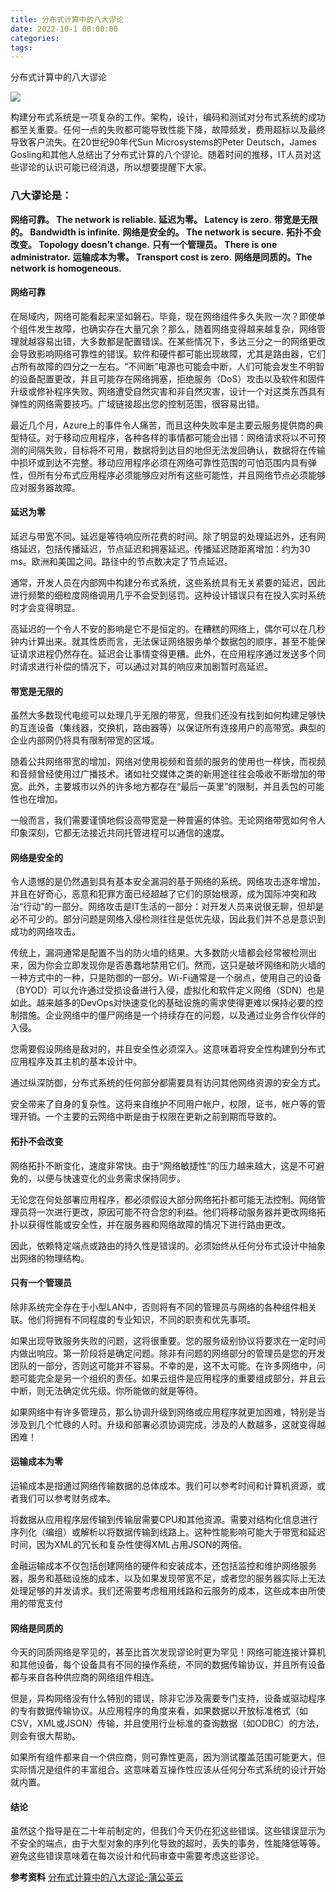 ```yaml
---
title: 分布式计算中的八大谬论
date: 2022-10-1 00:00:00
categories:
tags:
---
```

分布式计算中的八大谬论
<!-- more -->

<img src="https://img.darklorder.com/img/202307070417934.jpeg"/>


构建分布式系统是一项复杂的工作。架构，设计，编码和测试对分布式系统的成功都至关重要。任何一点的失败都可能导致性能下降，故障频发，费用超标以及最终导致客户流失。在20世纪90年代Sun Microsystems的Peter Deutsch，James Gosling和其他人总结出了分布式计算的八个谬论。随着时间的推移，IT人员对这些谬论的认识可能已经消退，所以想要提醒下大家。

### **八大谬论是：**
**网络可靠。 The network is reliable.**
**延迟为零。 Latency is zero.**
**带宽是无限的。 Bandwidth is infinite.**
**网络是安全的。 The network is secure.**
**拓扑不会改变。 Topology doesn’t change.**
**只有一个管理员。 There is one administrator.**
**运输成本为零。 Transport cost is zero.**
**网络是同质的。The network is homogeneous.**

#### 网络可靠
在局域内，网络可能看起来坚如磐石。毕竟，现在网络组件多久失败一次？即使单个组件发生故障，也确实存在大量冗余？那么，随着网络变得越来越复杂，网络管理就越容易出错，大多数都是配置错误。在某些情况下，多达三分之一的网络更改会导致影响网络可靠性的错误。软件和硬件都可能出现故障，尤其是路由器，它们占所有故障的四分之一左右。“不间断”电源也可能会中断，人们可能会发生不明智的设备配置更改，并且可能存在网络拥塞，拒绝服务（DoS）攻击以及软件和固件升级或修补程序失败。网络遭受自然灾害和非自然灾害，设计一个对这类东西具有弹性的网络需要技巧。广域链接超出您的控制范围，很容易出错。

最近几个月，Azure上的事件令人痛苦，而且这种失败率是主要云服务提供商的典型特征。对于移动应用程序，各种各样的事情都可能会出错：网络请求将以不可预测的间隔失败，目标将不可用，数据将到达目的地但无法发回确认，数据将在传输中损坏或到达不完整。移动应用程序必须在网络可靠性范围的可怕范围内具有弹性，但所有分布式应用程序必须能够应对所有这些可能性，并且网络节点必须能够应对服务器故障。

#### 延迟为零
延迟与带宽不同。延迟是等待响应所花费的时间。除了明显的处理延迟外，还有网络延迟，包括传播延迟，节点延迟和拥塞延迟。传播延迟随距离增加：约为30 ms。欧洲和美国之间。路径中的节点数决定了节点延迟。

通常，开发人员在内部网中构建分布式系统，这些系统具有无关紧要的延迟，因此进行频繁的细粒度网络调用几乎不会受到惩罚。这种设计错误只有在投入实时系统时才会变得明显。

高延迟的一个令人不安的影响是它不是恒定的。在糟糕的网络上，偶尔可以在几秒钟内计算出来。就其性质而言，无法保证网络服务单个数据包的顺序，甚至不能保证请求进程仍然存在。延迟会让事情变得更糟。此外，在应用程序通过发送多个同时请求进行补偿的情况下，可以通过对其的响应来加剧暂时高延迟。

#### 带宽是无限的
虽然大多数现代电缆可以处理几乎无限的带宽，但我们还没有找到如何构建足够快的互连设备（集线器，交换机，路由器等）以保证所有连接用户的高带宽。典型的企业内部网仍将具有限制带宽的区域。

随着公共网络带宽的增加，网络对使用视频和音频的服务的使用也一样快，而视频和音频曾经使用过广播技术。诸如社交媒体之类的新用途往往会吸收不断增加的带宽。此外，主要城市以外的许多地方都存在“最后一英里”的限制，并且丢包的可能性也在增加。

一般而言，我们需要谨慎地假设高带宽是一种普遍的体验。无论网络带宽如何令人印象深刻，它都无法接近共同托管进程可以通信的速度。

#### 网络是安全的
令人遗憾的是仍然遇到具有基本安全漏洞的基于网络的系统。网络攻击逐年增加，并且在好奇心，恶意和犯罪方面已经超越了它们的原始根源，成为国际冲突和政治“行动”的一部分。网络攻击是IT生活的一部分：对开发人员来说很无聊，但却是必不可少的。部分问题是网络入侵检测往往是低优先级，因此我们并不总是意识到成功的网络攻击。

传统上，漏洞通常是配置不当的防火墙的结果。大多数防火墙都会经常被检测出来，因为你会立即发现你是否愚蠢地禁用它们。然而，这只是破坏网络和防火墙的一种方式中的一种，只是防御的一部分。Wi-Fi通常是一个弱点，使用自己的设备（BYOD）可以允许通过受损设备进行入侵，虚拟化和软件定义网络（SDN）也是如此。越来越多的DevOps对快速变化的基础设施的需求使得更难以保持必要的控制措施。企业网络中的僵尸网络是一个持续存在的问题，以及通过业务合作伙伴的入侵。

您需要假设网络是敌对的，并且安全性必须深入。这意味着将安全性构建到分布式应用程序及其主机的基本设计中。

通过纵深防御，分布式系统的任何部分都需要具有访问其他网络资源的安全方式。

安全带来了自身的复杂性。这将来自维护不同用户帐户，权限，证书，帐户等的管理开销。一个主要的云网络中断是由于权限在更新之前到期而导致的。

#### 拓扑不会改变
网络拓扑不断变化，速度非常快。由于“网络敏捷性”的压力越来越大，这是不可避免的，以便与快速变化的业务需求保持同步。

无论您在何处部署应用程序，都必须假设大部分网络拓扑都可能无法控制。网络管理员将一次进行更改，原因可能不符合您的利益。他们将移动服务器并更改网络拓扑以获得性能或安全性，并在服务器和网络故障的情况下进行路由更改。

因此，依赖特定端点或路由的持久性是错误的。必须始终从任何分布式设计中抽象出网络的物理结构。

#### 只有一个管理员
除非系统完全存在于小型LAN中，否则将有不同的管理员与网络的各种组件相关联。他们将拥有不同程度的专业知识，不同的职责和优先事项。

如果出现导致服务失败的问题，这将很重要。您的服务级别协议将要求在一定时间内做出响应。第一阶段将是确定问题。除非有问题的网络部分的管理员是您的开发团队的一部分，否则这可能并不容易。不幸的是，这不太可能。在许多网络中，问题可能完全是另一个组织的责任。如果云组件是应用程序的重要组成部分，并且云中断，则无法确定优先级。你所能做的就是等待。

如果网络中有许多管理员，那么协调升级到网络或应用程序就更加困难，特别是当涉及到几个忙碌的人时。升级和部署必须协调完成，涉及的人数越多，这就变得越困难！

#### 运输成本为零
运输成本是指通过网络传输数据的总体成本。我们可以参考时间和计算机资源，或者我们可以参考财务成本。

将数据从应用程序层传输到传输层需要CPU和其他资源。需要对结构化信息进行序列化（编组）或解析以将数据传输到线路上。这种性能影响可能大于带宽和延迟时间，因为XML的冗长和复杂性使得XML占用JSON的两倍。

金融运输成本不仅包括创建网络的硬件和安装成本，还包括监控和维护网络服务器，服务和基础设施的成本，以及如果发现带宽不足，或者您的服务器实际上无法处理足够的并发请求。我们还需要考虑租用线路和云服务的成本，这些成本由所使用的带宽支付

#### 网络是同质的
今天的同质网络是罕见的，甚至比首次发现谬论时更为罕见！网络可能连接计算机和其他设备，每个设备具有不同的操作系统，不同的数据传输协议，并且所有设备都与来自各种供应商的网络组件相连。

但是，异构网络没有什么特别的错误，除非它涉及需要专门支持，设备或驱动程序的专有数据传输协议。从应用程序的角度来看，如果数据以开放标准格式（如CSV，XML或JSON）传输，并且使用行业标准的查询数据（如ODBC）的方法，则会有很大帮助。

如果所有组件都来自一个供应商，则可靠性更高，因为测试覆盖范围可能更大，但实际情况是组件的丰富组合。这意味着互操作性应该从任何分布式系统的设计开始就内置。

#### 结论
虽然这个指导是在二十年前制定的，但我们今天仍在犯这些错误。这些错误显示为不安全的端点，由于大型对象的序列化导致的超时，丢失的事务，性能降低等等。避免这些错误意味着在每次设计和代码审查中需要考虑这些谬论。

**参考资料**
[分布式计算中的八大谬论-蒲公英云](https://dandelioncloud.cn/article/details/1526804530352373762/)

